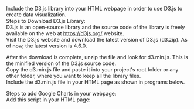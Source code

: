 Include the D3.js library into your HTML webpage in order to use D3.js to create data visualization. <br>
Steps to Download D3.js Library: <br>
D3.js is an open-source library and the source code of the library is freely available on the web at https://d3js.org/ website. <br>
Visit the D3.js website and download the latest version of D3.js (d3.zip). As of now, the latest version is 4.6.0. <br>

After the download is complete, unzip the file and look for d3.min.js. This is the minified version of the D3.js source code. <br>
Copy the d3.min.js file and paste it into your project's root folder or any other folder, where you want to keep all the library files.<br>
Include the d3.min.js file in your HTML page as shown in programs below. <br>

Steps to add Google Charts in your webpage: <br>
Add this script in your HTML page:  <br>
<script type="text/javascript"
src="https://www.gstatic.com/charts/loader.js">
</script> 
